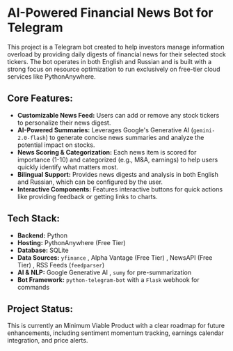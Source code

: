 # AI-Powered Financial News Bot for Telegram

This project is a Telegram bot created to help investors manage information overload by providing daily digests of financial news for their selected stock tickers. The bot operates in both English and Russian and is built with a strong focus on resource optimization to run exclusively on free-tier cloud services like PythonAnywhere.

## Core Features: ##

- **Customizable News Feed:** Users can add or remove any stock tickers to personalize their news digest.
- **AI-Powered Summaries:** Leverages Google's Generative AI (`gemini-2.0-flash`) to generate concise news summaries and analyze the potential impact on stocks.
- **News Scoring & Categorization:** Each news item is scored for importance (1-10) and categorized (e.g., M&A, earnings) to help users quickly identify what matters most.
- **Bilingual Support:** Provides news digests and analysis in both English and Russian, which can be configured by the user.
- **Interactive Components:** Features interactive buttons for quick actions like providing feedback or getting links to charts.

## Tech Stack: ##
- **Backend:** Python
- **Hosting:** PythonAnywhere (Free Tier) 
- **Database:** SQLite 
- **Data Sources:** `yfinance` , Alpha Vantage (Free Tier) , NewsAPI (Free Tier) , RSS Feeds (`feedparser`) 
- **AI & NLP:** Google Generative AI , `sumy` for pre-summarization 
- **Bot Framework:** `python-telegram-bot` with a `Flask` webhook for commands 

## Project Status: ##
This is currently an Minimum Viable Product  with a clear roadmap for future enhancements, including sentiment momentum tracking, earnings calendar integration, and price alerts.
